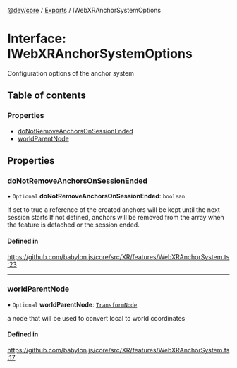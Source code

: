 [@dev/core](../README.md) / [Exports](../modules.md) / IWebXRAnchorSystemOptions

# Interface: IWebXRAnchorSystemOptions

Configuration options of the anchor system

## Table of contents

### Properties

- [doNotRemoveAnchorsOnSessionEnded](IWebXRAnchorSystemOptions.md#donotremoveanchorsonsessionended)
- [worldParentNode](IWebXRAnchorSystemOptions.md#worldparentnode)

## Properties

### doNotRemoveAnchorsOnSessionEnded

• `Optional` **doNotRemoveAnchorsOnSessionEnded**: `boolean`

If set to true a reference of the created anchors will be kept until the next session starts
If not defined, anchors will be removed from the array when the feature is detached or the session ended.

#### Defined in

https://github.com/babylon.js/core/src/XR/features/WebXRAnchorSystem.ts:23

___

### worldParentNode

• `Optional` **worldParentNode**: [`TransformNode`](../classes/TransformNode.md)

a node that will be used to convert local to world coordinates

#### Defined in

https://github.com/babylon.js/core/src/XR/features/WebXRAnchorSystem.ts:17

